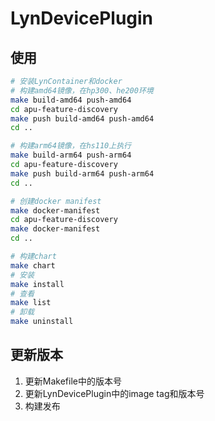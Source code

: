 # LynDevicePlugin

## 使用

```sh
# 安装LynContainer和docker
# 构建amd64镜像，在hp300、he200环境
make build-amd64 push-amd64
cd apu-feature-discovery
make push build-amd64 push-amd64
cd ..

# 构建arm64镜像，在hs110上执行
make build-arm64 push-arm64
cd apu-feature-discovery
make push build-arm64 push-arm64
cd ..

# 创建docker manifest
make docker-manifest
cd apu-feature-discovery
make docker-manifest
cd ..

# 构建chart
make chart
# 安装
make install
# 查看
make list
# 卸载
make uninstall
```

## 更新版本

1. 更新Makefile中的版本号
2. 更新LynDevicePlugin中的image tag和版本号
3. 构建发布
